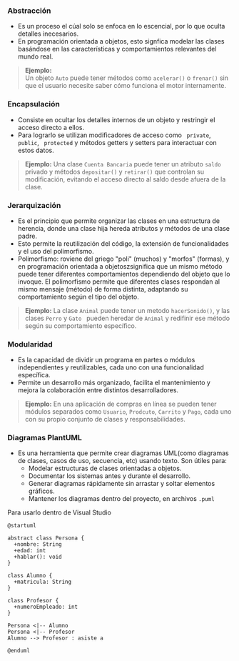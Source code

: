 ### Abstracción

- Es un proceso el cúal solo se enfoca en lo escencial, por lo que oculta detalles inecesarios.
- En programación orientada a objetos, esto signfica modelar las clases basándose en las características y comportamientos relevantes del mundo real.

> **Ejemplo:**  
> Un objeto `Auto` puede tener métodos como `acelerar()` o `frenar()` sin que el usuario necesite saber cómo funciona el motor internamente.

### Encapsulación

- Consiste en ocultar los detalles internos de un objeto y restringir el acceso directo a ellos.
- Para lograrlo se utilizan modificadores de acceso como ` private`, ` public`, ` protected` y métodos getters y setters para interactuar con estos datos.

> **Ejemplo:**
> Una clase `Cuenta Bancaria` puede tener un atributo `saldo` privado y métodos `depositar()` y `retirar()` que controlan su modificación, evitando el acceso directo al saldo desde afuera de la clase.

### Jerarquización

- Es el principio que permite organizar las clases en una estructura de herencia, donde una clase hija hereda atributos y métodos de una clase padre.
- Esto permite la reutilización del código, la extensión de funcionalidades y el uso del polimorfismo.
- Polimorfismo: roviene del griego "poli" (muchos) y "morfos" (formas), y en programación orientada a objetoszsignifica que un mismo método puede tener diferentes comportamientos dependiendo del objeto que lo invoque. El polimorfismo permite que diferentes clases respondan al mismo mensaje (método) de forma distinta, adaptando su comportamiento según el tipo del objeto.

> **Ejemplo:**
> La clase `Animal` puede tener un metodo `hacerSonido()`, y las clases `Perro` y `Gato ` pueden heredar de `Animal` y redifinir ese método según su comportamiento específico.

### Modularidad

- Es la capacidad de dividir un programa en partes o módulos independientes y reutilizables, cada uno con una funcionalidad específica.
- Permite un desarrollo más organizado, facilita el mantenimiento y mejora la colaboración entre distintos desarrolladores.

> **Ejemplo:**
> En una aplicación de compras en línea se pueden tener módulos separados como `Usuario`, `Prodcuto`, `Carrito` y `Pago`, cada uno con su propio conjunto de clases y responsabilidades.

### Diagramas PlantUML

- Es una herramienta que permite crear diagramas UML(como diagramas de clases, casos de uso, secuencia, etc) usando texto. Son útiles para:
  - Modelar estructuras de clases orientadas a objetos.
  - Documentar los sistemas antes y durante el desarrollo.
  - Generar diagramas rápidamente sin arrastar y soltar elementos gráficos.
  - Mantener los diagramas dentro del proyecto, en archivos `.puml`

Para usarlo dentro de Visual Studio

```.puml
@startuml

abstract class Persona {
  +nombre: String
  +edad: int
  +hablar(): void
}

class Alumno {
  +matricula: String
}

class Profesor {
  +numeroEmpleado: int
}

Persona <|-- Alumno
Persona <|-- Profesor
Alumno --> Profesor : asiste a

@enduml

```
